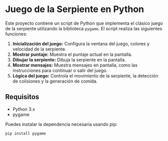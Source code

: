 # Juego de la Serpiente en Python

Este proyecto contiene un script de Python que implementa el clásico juego de la serpiente utilizando la biblioteca `pygame`. El script realiza las siguientes funciones:

1. **Inicialización del juego:** Configura la ventana del juego, colores y velocidad de la serpiente.
2. **Mostrar puntaje:** Muestra el puntaje actual en la pantalla.
3. **Dibujar la serpiente:** Dibuja la serpiente en la pantalla.
4. **Mostrar mensajes:** Muestra mensajes en pantalla, como las instrucciones para continuar o salir del juego.
5. **Lógica del juego:** Controla el movimiento de la serpiente, la detección de colisiones y la generación de comida.

## Requisitos

- Python 3.x
- pygame

Puedes instalar la dependencia necesaria usando pip:

```sh
pip install pygame
